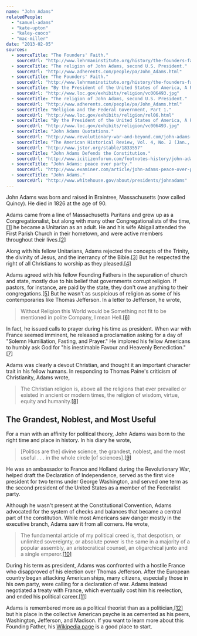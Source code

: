 ```yaml
---
name: "John Adams"
relatedPeople:
  - "samuel-adams"
  - "kate-upton"
  - "kaley-cuoco"
  - "mac-miller"
date: "2013-02-05"
sources:
  - sourceTitle: "The Founders' Faith."
    sourceUrl: "http://www.lehrmaninstitute.org/history/the-founders-faith.html#john"
  - sourceTitle: "The religion of John Adams, second U.S. President."
    sourceUrl: "http://www.adherents.com/people/pa/John_Adams.html"
  - sourceTitle: "The Founders' Faith."
    sourceUrl: "http://www.lehrmaninstitute.org/history/the-founders-faith.html#john"
  - sourceTitle: "By the President of the United States of America, A Proclamation."
    sourceUrl: "http://www.loc.gov/exhibits/religion/vc006493.jpg"
  - sourceTitle: "The religion of John Adams, second U.S. President."
    sourceUrl: "http://www.adherents.com/people/pa/John_Adams.html"
  - sourceTitle: "Religion and the Federal Government, Part 1."
    sourceUrl: "http://www.loc.gov/exhibits/religion/rel06.html"
  - sourceTitle: "By the President of the United States of America, A Proclamation."
    sourceUrl: "http://www.loc.gov/exhibits/religion/vc006493.jpg"
  - sourceTitle: "John Adams Quotations."
    sourceUrl: "http://www.revolutionary-war-and-beyond.com/john-adams-quotations-1.html"
  - sourceTitle: "The American Historical Review, Vol. 4, No. 2 (Jan., 1899)."
    sourceUrl: "http://www.jstor.org/stable/1833557"
  - sourceTitle: "John Adams Defends the Constitution."
    sourceUrl: "http://www.icitizenforum.com/footnotes-history/john-adams-defence-constitutions-government-united-states/john-adams-defence-const"
  - sourceTitle: "John Adams: peace over party."
    sourceUrl: "http://www.examiner.com/article/john-adams-peace-over-party"
  - sourceTitle: "John Adams."
    sourceUrl: "http://www.whitehouse.gov/about/presidents/johnadams"
---
```


John Adams was born and raised in Braintree, Massachusetts (now called Quincy). He died in 1826 at the age of 90.

Adams came from a line of Massachusetts Puritans and grew up as a Congregationalist, but along with many other Congregationalists of the time,<a class="source-citation" href="http://www.lehrmaninstitute.org/history/the-founders-faith.html#john" title="The Founders&apos; Faith.">[1]</a> he became a Unitarian as an adult. He and his wife Abigail attended the First Parish Church in their hometown, and were active members throughout their lives.<a class="source-citation" href="http://www.adherents.com/people/pa/John_Adams.html" title="The religion of John Adams, second U.S. President.">[2]</a>

Along with his fellow Unitarians, Adams rejected the concepts of the Trinity, the divinity of Jesus, and the inerrancy of the Bible.<a class="source-citation" href="http://www.lehrmaninstitute.org/history/the-founders-faith.html#john" title="The Founders&apos; Faith.">[3]</a> But he respected the right of all Christians to worship as they pleased.<a class="source-citation" href="http://www.loc.gov/exhibits/religion/vc006493.jpg" title="By the President of the United States of America, A Proclamation.">[4]</a>

Adams agreed with his fellow Founding Fathers in the separation of church and state, mostly due to his belief that governments corrupt religion. If pastors, for instance, are paid by the state, they don't owe anything to their congregations.<a class="source-citation" href="http://www.adherents.com/people/pa/John_Adams.html" title="The religion of John Adams, second U.S. President.">[5]</a> But he wasn't as suspicious of religion as some of his contemporaries like Thomas Jefferson. In a letter to Jefferson, he wrote,

>Without Religion this World would be Something not fit to be mentioned in polite Company, I mean Hell.<a class="source-citation" href="http://www.loc.gov/exhibits/religion/rel06.html" title="Religion and the Federal Government, Part 1.">[6]</a>

In fact, he issued calls to prayer during his time as president. When war with France seemed imminent, he released a proclamation asking for a day of "Solemn Humiliation, Fasting, and Prayer." He implored his fellow Americans to humbly ask God for "his inestimable Favour and Heavenly Benediction."<a class="source-citation" href="http://www.loc.gov/exhibits/religion/vc006493.jpg" title="By the President of the United States of America, A Proclamation.">[7]</a>

Adams was clearly a devout Christian, and thought it an important character trait in his fellow humans. In responding to Thomas Paine's criticism of Christianity, Adams wrote,

>The Christian religion is, above all the religions that ever prevailed or existed in ancient or modern times, the religion of wisdom, virtue, equity and humanity.<a class="source-citation" href="http://www.revolutionary-war-and-beyond.com/john-adams-quotations-1.html" title="John Adams Quotations.">[8]</a>

## 

## The Grandest, Noblest, and Most Useful

For a man with an affinity for political theory, John Adams was born to the right time and place in history. In his diary he wrote,

>[Politics are the] divine science, the grandest, noblest, and the most useful . . . in the whole circle [of sciences].<a class="source-citation" href="http://www.jstor.org/stable/1833557" title="The American Historical Review, Vol. 4, No. 2 (Jan., 1899).">[9]</a>

He was an ambassador to France and Holland during the Revolutionary War, helped draft the Declaration of Independence, served as the first vice president for two terms under George Washington, and served one term as the second president of the United States as a member of the Federalist party.

Although he wasn't present at the Constitutional Convention, Adams advocated for the system of checks and balances that became a central part of the constitution. While most Americans saw danger mostly in the executive branch, Adams saw it from all corners. He wrote,

>The fundamental article of my political creed is, that despotism, or unlimited sovereignty, or absolute power is the same in a majority of a popular assembly, an aristocratical counsel, an oligarchical junto and a single emperor.<a class="source-citation" href="http://www.icitizenforum.com/footnotes-history/john-adams-defence-constitutions-government-united-states/john-adams-defence-const" title="John Adams Defends the Constitution.">[10]</a>

During his term as president, Adams was confronted with a hostile France who disapproved of his election over Thomas Jefferson. After the European country began attacking American ships, many citizens, especially those in his own party, were calling for a declaration of war. Adams instead negotiated a treaty with France, which eventually cost him his reelection, and ended his political career.<a class="source-citation" href="http://www.examiner.com/article/john-adams-peace-over-party" title="John Adams: peace over party.">[11]</a>

Adams is remembered more as a political theorist than as a politician,<a class="source-citation" href="http://www.whitehouse.gov/about/presidents/johnadams" title="John Adams.">[12]</a> but his place in the collective American psyche is as cemented as his peers, Washington, Jefferson, and Madison. If you want to learn more about this Founding Father, his [Wikipedia page](http://en.wikipedia.org/wiki/John_Adams) is a good place to start.
